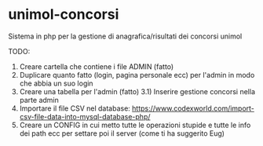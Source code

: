 # unimol-concorsi
Sistema in php per la gestione di anagrafica/risultati dei concorsi unimol


TODO:
1) Creare cartella che contiene i file ADMIN (fatto)
2) Duplicare quanto fatto (login, pagina personale ecc) per l'admin in modo che abbia un suo login
3) Creare una tabella per l'admin (fatto)
3.1) Inserire gestione concorsi nella parte admin
4) Importare il file CSV nel database: https://www.codexworld.com/import-csv-file-data-into-mysql-database-php/
5) Creare un CONFIG in cui metto tutte le operazioni stupide e tutte le info dei path ecc per settare poi il server (come ti ha suggerito Eug)